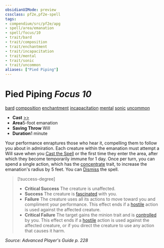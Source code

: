 ```yaml
---
obsidianUIMode: preview
cssclass: pf2e,pf2e-spell
tags:
- compendium/src/pf2e/apg
- spell/area/emanation
- spell/focus/10
- trait/bard
- trait/composition
- trait/enchantment
- trait/incapacitation
- trait/mental
- trait/sonic
- trait/uncommon
aliases: ["Pied Piping"]
---
```

# Pied Piping *Focus 10*   
[bard](../../Rules/traits/bard.md)  [composition](../../Rules/traits/composition.md)  [enchantment](../../Rules/traits/enchantment.md)  [incapacitation](../../Rules/traits/incapacitation.md)  [mental](../../Rules/traits/mental.md)  [sonic](../../Rules/traits/sonic.md)  [uncommon](../../Rules/traits/uncommon.md)  

- **Cast** [>>](../../Rules/core-rulebook/chapter-9-playing-the-game.md#Actions "Two-Action") 
- **Area**5-foot emanation
- **Saving Throw** Will
- **Duration**1 minute

Your performance enraptures those who hear it, compelling them to follow you about in admiration. Each creature within the emanation must attempt a Will save when you [Cast the Spell](../../Rules/actions/cast-a-spell.md) or the first time they enter the area, after which they become temporarily immune for 1 day. Once per turn, you can spend a single action, which has the [concentrate](../../Rules/traits/concentrate.md) trait, to increase the emanation's radius by 5 feet. You can [Dismiss](../../Rules/actions/dismiss.md) the spell.

> [!success-degree] 
> - **Critical Success** The creature is unaffected.
> - **Success** The creature is [fascinated](../../Rules/conditions.md#Fascinated) with you.
> - **Failure** The creature uses all its actions to move toward you and compliment your performance. This effect ends if a [hostile](../../Rules/conditions.md#Hostile) action is used against the affected creature.
> - **Critical Failure** The target gains the minion trait and is [controlled](../../Rules/conditions.md#Controlled) by you. This effect ends if a [hostile](../../Rules/conditions.md#Hostile) action is used against the affected creature, or if you direct the creature to use any action that causes it harm.

*Source: Advanced Player's Guide p. 228*